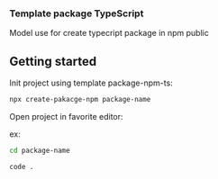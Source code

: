 ### Template package TypeScript

Model use for create typecript package in npm public

## Getting started

Init project using template package-npm-ts:

```bash
npx create-pakacge-npm package-name
```

Open project in favorite editor:

ex:

```bash
cd package-name

code .
```
